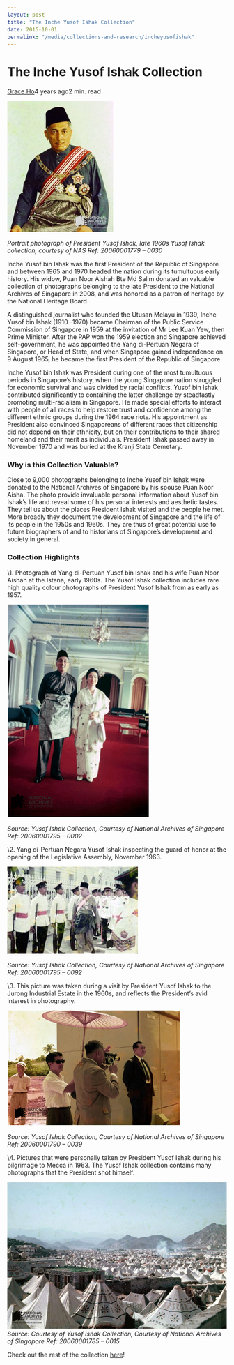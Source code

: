 ```yaml
---
layout: post
title: "The Inche Yusof Ishak Collection"
date: 2015-10-01
permalink: "/media/collections-and-research/incheyusofishak"
---
```


# The Inche Yusof Ishak Collection

[Grace Ho](http://www.nas.gov.sg/blogs/offtherecord/author/nlshgs/)4 years ago2 min. read

![Portrait photograph of President Yusof Ishak, late 1960s](../../../images/blogs/20060001779-0030-Yusof-Ishak-Portrait-wm-243x300-1577933097482.jpg)

*Portrait photograph of President Yusof Ishak, late 1960s Yusof Ishak collection, courtesy of NAS Ref: 20060001779 – 0030*

Inche Yusof bin Ishak was the first President of the Republic of Singapore and between 1965 and 1970 headed the nation during its tumultuous early history. His widow, Puan Noor Aishah Bte Md Salim donated an valuable collection of photographs belonging to the late President to the National Archives of Singapore in 2008, and was honored as a patron of heritage by the National Heritage Board.

A distinguished journalist who founded the Utusan Melayu in 1939, Inche Yusof bin Ishak (1910 -1970) became Chairman of the Public Service Commission of Singapore in 1959 at the invitation of Mr Lee Kuan Yew, then Prime Minister. After the PAP won the 1959 election and Singapore achieved self-government, he was appointed the Yang di-Pertuan Negara of Singapore, or Head of State, and when Singapore gained independence on 9 August 1965, he became the first President of the Republic of Singapore.

Inche Yusof bin Ishak was President during one of the most tumultuous periods in Singapore’s history, when the young Singapore nation struggled for economic survival and was divided by racial conflicts. Yusof bin Ishak contributed significantly to containing the latter challenge by steadfastly promoting multi-racialism in Singapore. He made special efforts to interact with people of all races to help restore trust and confidence among the different ethnic groups during the 1964 race riots. His appointment as President also convinced Singaporeans of different races that citizenship did not depend on their ethnicity, but on their contributions to their shared homeland and their merit as individuals. President Ishak passed away in November 1970 and was buried at the Kranji State Cemetary.

### Why is this Collection Valuable?

Close to 9,000 photographs belonging to Inche Yusof bin Ishak were donated to the National Archives of Singapore by his spouse Puan Noor Aisha.  The photo provide invaluable personal information about Yusof bin Ishak’s life and reveal some of his personal interests and aesthetic tastes. They tell us about the places President Ishak visited and the people he met. More broadly they document the development of Singapore and the life of its people in the 1950s and 1960s. They are thus of great potential use to future biographers of and to historians of Singapore’s development and society in general.

### Collection Highlights

\1. Photograph of Yang di-Pertuan Yusof bin Ishak and his wife Puan Noor Aishah at the Istana, early 1960s. The Yusof Ishak collection includes rare high quality colour photographs of President Yusof Ishak from as early as 1957.

![09_PuanNoorAishah_02x](../../../images/blogs/09_PuanNoorAishah_02x-1577933097459.gif)

*Source: Yusof Ishak Collection, Courtesy of National Archives of Singapore Ref: 20060001795 – 0002*

\2. Yang di-Pertuan Negara Yusof Ishak inspecting the guard of honor at the opening of the Legislative Assembly, November 1963.

![20060001795-0092-Yusof-Ishak-Inspection-WM-300x200](../../../images/blogs/20060001795-0092-Yusof-Ishak-Inspection-WM-300x2001-1577933097520.jpg)

*Source: Yusof Ishak Collection, Courtesy of National Archives of Singapore Ref: 20060001795 – 0092*

\3. This picture was taken during a visit by President Yusof Ishak to the Jurong Industrial Estate in the 1960s, and reflects the President’s avid interest in photography.

![09_PuanNoorAishah_03x](../../../images/blogs/09_PuanNoorAishah_03x-1577933097521.gif)

*Source: Yusof Ishak Collection, Courtesy of National Archives of Singapore Ref: 20060001790 – 0039*

\4. Pictures that were personally taken by President Yusof Ishak during his pilgrimage to Mecca in 1963. The Yusof Ishak collection contains many photographs that the President shot himself.

![Source:Courtesy of Yusof Ishak Collection, Courtesy of National Archives of Singapore Ref: 20060001785 - 0015](../../../images/blogs/tents.gif)*Source: Courtesy of Yusof Ishak Collection, Courtesy of National Archives of Singapore Ref: 20060001785 – 0015*

Check out the rest of the collection [here](http://www.nas.gov.sg/archivesonline/photographs/source-details/638)!